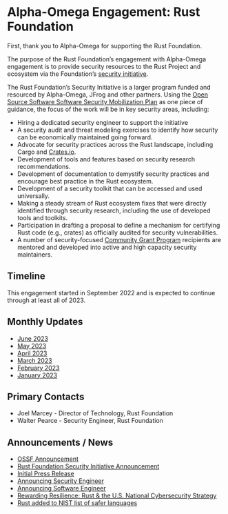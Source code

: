 # Alpha-Omega Engagement: Rust Foundation 

First, thank you to Alpha-Omega for supporting the Rust Foundation.

The purpose of the Rust Foundation’s engagement with Alpha-Omega engagement is to provide security resources to the Rust Project and ecosystem via the Foundation’s [security initiative](https://foundation.rust-lang.org/news/2022-09-13-rust-foundation-establishes-security-team/). 

The Rust Foundation’s Security Initiative is a larger program funded and resourced by Alpha-Omega, JFrog and other partners. Using the [Open Source Software Software Security Mobilization Plan](https://openssf.org/oss-security-mobilization-plan/) as one piece of guidance, the focus of the work will be in key security areas, including:

* Hiring a dedicated security engineer to support the initiative
* A security audit and threat modeling exercises to identify how security can be economically maintained going forward.
* Advocate for security practices across the Rust landscape, including Cargo and [Crates.io](https://crates.io).
* Development of tools and features based on security research recommendations.
* Development of documentation to demystify security practices and encourage best practice in the Rust ecosystem.
* Development of a security toolkit that can be accessed and used universally.
* Making a steady stream of Rust ecosystem fixes that were directly identified through security research, including the use of developed tools and toolkits.
* Participation in drafting a proposal to define a mechanism for certifying Rust code (e.g., crates) as officially audited for security vulnerabilities.
* A number of security-focused [Community Grant Program](https://foundation.rust-lang.org/grants/) recipients are mentored and developed into active and high capacity security maintainers.


## Timeline

This engagement started in September 2022 and is expected to continue through at least all of 2023.

## Monthly Updates

* [June 2023](update-2023-06.md)
* [May 2023](update-2023-05.md)
* [April 2023](update-2023-04.md)
* [March 2023](update-2023-03.md)
* [February 2023](update-2023-02.md)
* [January 2023](update-2023-01.md)

## Primary Contacts

* Joel Marcey - Director of Technology, Rust Foundation
* Walter Pearce - Security Engineer, Rust Foundation

## Announcements / News

* [OSSF Announcement](https://openssf.org/blog/2022/09/13/alpha-omega-project-announces-over-1-5m-in-grants-to-critical-open-source-projects-and-new-omega-analysis-toolchain/)
* [Rust Foundation Security Initiative Announcement](https://foundation.rust-lang.org/news/2022-09-13-rust-foundation-establishes-security-team/)
* [Initial Press Release](https://thenewstack.io/alpha-omega-dishes-out-cash-to-secure-open-source-projects/)
* [Announcing Security Engineer](https://foundation.rust-lang.org/news/welcoming-our-new-security-engineer-walter-pearce/)
* [Announcing Software Engineer](https://foundation.rust-lang.org/news/welcoming-software-engineer-adam-harvey-to-the-rust-foundation-team/)
* [Rewarding Resilience: Rust & the U.S. National Cybersecurity Strategy](https://foundation.rust-lang.org/news/rewarding-resilience-rust-the-u-s-national-cybersecurity-strategy/)
* [Rust added to NIST list of safer languages](https://foundation.rust-lang.org/news/rust-identified-as-safer-coding-tool-by-nist/)
